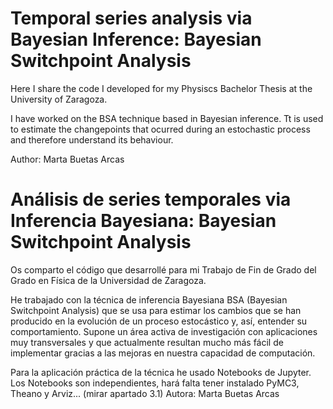# Temporal series analysis via Bayesian Inference: Bayesian Switchpoint Analysis

Here I share the code I developed for my Physiscs Bachelor Thesis at the University of Zaragoza.

I have worked on the BSA technique based in Bayesian inference. Tt is used to estimate the changepoints that ocurred during an estochastic process and therefore understand its behaviour. 

Author: Marta Buetas Arcas

# Análisis de series temporales via Inferencia Bayesiana: Bayesian Switchpoint Analysis

Os comparto el código que desarrollé para mi Trabajo de Fin de Grado del Grado en Física de la Universidad de Zaragoza. 

He trabajado con la técnica de inferencia Bayesiana BSA (Bayesian Switchpoint Analysis) que se usa para estimar los cambios que se han producido en la evolución
de un proceso estocástico y, así, entender su comportamiento. Supone un área activa de investigación con aplicaciones muy transversales y que actualmente resultan mucho más fácil de implementar gracias a las mejoras en nuestra capacidad de computación. 

Para la aplicación práctica de la técnica he usado Notebooks de Jupyter. Los Notebooks son independientes, hará falta tener instalado PyMC3, Theano y Arviz... 
(mirar apartado 3.1)
Autora: Marta Buetas Arcas
